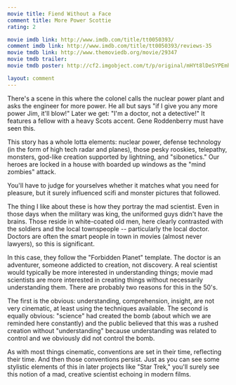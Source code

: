 ```yaml
---
movie title: Fiend Without a Face
comment title: More Power Scottie
rating: 2

movie imdb link: http://www.imdb.com/title/tt0050393/
comment imdb link: http://www.imdb.com/title/tt0050393/reviews-35
movie tmdb link: http://www.themoviedb.org/movie/29347
movie tmdb trailer: 
movie tmdb poster: http://cf2.imgobject.com/t/p/original/mHYt8lDeSYPEmhwKn5FHG6adwVx.jpg

layout: comment
---
```


There's a scene in this where the colonel calls the nuclear power plant and asks the engineer for more power. He all but says "if I give you any more power Jim, it'll blow!" Later we get: "I'm a doctor, not a detective!" It features a fellow with a heavy Scots accent. Gene Roddenberry must have seen this.

This story has a whole lotta elements: nuclear power, defense technology (in the form of high tech radar and planes), those pesky rooskies, telepathy, monsters, god-like creation supported by lightning, and "sibonetics." Our heroes are locked in a house with boarded up windows as the "mind zombies" attack.

You'll have to judge for yourselves whether it matches what you need for pleasure, but it surely influenced scifi and monster pictures that followed.

The thing I like about these is how they portray the mad scientist. Even in those days when the military was king, the uniformed guys didn't have the brains. Those reside in white-coated old men, here clearly contrasted with the soldiers and the local townspeople -- particularly the local doctor. Doctors are often the smart people in town in movies (almost never lawyers), so this is significant.

In this case, they follow the "Forbidden Planet" template. The doctor is an adventurer, someone addicted to creation, not discovery. A real scientist would typically be more interested in understanding things; movie mad scientists are more interested in creating things without necessarily understanding them. There are probably two reasons for this in the 50's.

The first is the obvious: understanding, comprehension, insight, are not very cinematic, at least using the techniques available. The second is equally obvious: "science" had created the bomb (about which we are reminded here constantly) and the public believed that this was a rushed creation without "understanding" because understanding was related to control and we obviously did not control the bomb.

As with most things cinematic, conventions are set in their time, reflecting their time. And then those conventions persist. Just as you can see some stylistic elements of this in later projects like "Star Trek," you'll surely see this notion of a mad, creative scientist echoing in modern films.